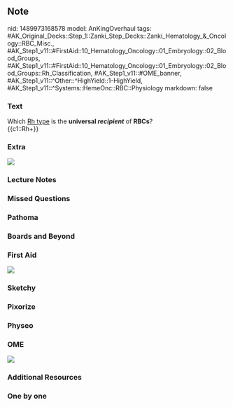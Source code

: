 ## Note
nid: 1489973168578
model: AnKingOverhaul
tags: #AK_Original_Decks::Step_1::Zanki_Step_Decks::Zanki_Hematology_&_Oncology::RBC_Misc., #AK_Step1_v11::#FirstAid::10_Hematology_Oncology::01_Embryology::02_Blood_Groups, #AK_Step1_v11::#FirstAid::10_Hematology_Oncology::01_Embryology::02_Blood_Groups::Rh_Classification, #AK_Step1_v11::#OME_banner, #AK_Step1_v11::^Other::^HighYield::1-HighYield, #AK_Step1_v11::^Systems::HemeOnc::RBC::Physiology
markdown: false

### Text
<div>
  Which <u>Rh type</u> is the <b>universal <i>recipient</i></b> of
  <b>RBCs</b>?
</div>
<div>
  {{c1::Rh+}}
</div>

### Extra
<img src="paste-326138341622200.jpg">

### Lecture Notes


### Missed Questions


### Pathoma


### Boards and Beyond


### First Aid
<img src="tmpQHIvp_.png">

### Sketchy


### Pixorize


### Physeo


### OME
<div class="ome-widget">
  <a href="https://onlinemeded.org?ref=anki"><img src=
  "_OME_AnkiFlashcards_General_4.png"></a>
</div>

### Additional Resources


### One by one

